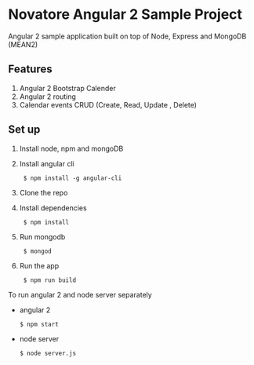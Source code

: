 # Novatore Angular 2 Sample Project 

Angular 2 sample application built on top of Node, Express and MongoDB (MEAN2)

## Features

1. Angular 2 Bootstrap Calender
2. Angular 2 routing
3. Calendar events CRUD (Create, Read, Update , Delete)


## Set up

1. Install node, npm and mongoDB

2. Install angular cli

        $ npm install -g angular-cli

3. Clone the repo

4. Install dependencies

        $ npm install

5. Run mongodb

        $ mongod
 
6. Run the app

        $ npm run build

To run angular 2 and node server separately  

- angular 2

      $ npm start

- node server
  
      $ node server.js


